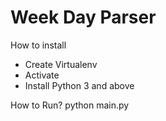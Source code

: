 # Week Day Parser


How to install  

- Create Virtualenv 
- Activate
- Install Python 3 and above


How to Run?
python main.py

